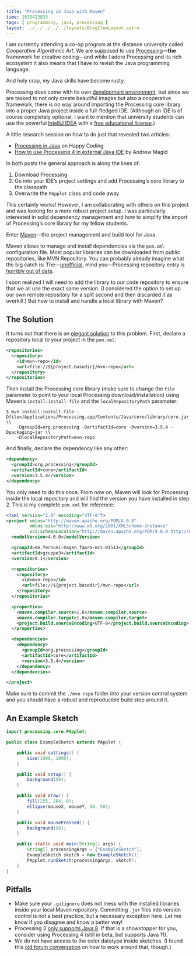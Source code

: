 ```yaml
---
title: "Processing in Java with Maven"
time: 1635423833
tags: [ programming, java, processing ]
layout: ../../../../../layouts/BlogItemLayout.astro
---
```


I am currently attending a co-op program at the distance university called *Cooperative Algorithmic Art*. We are supposed to use [Processing](https://processing.org/)—**the** framework for creative coding—and while I adore Processing and its rich ecosystem it also means that I have to revisit the Java programming language.

And holy crap, my Java skills have become rusty.

Processing does come with its own [development environment](https://processing.org/environment/), but since we are tasked to not only create beautiful images but also a cooperative framework, there is no way around importing the Processing core library into a proper Java project inside a full-fledged IDE. (Although an IDE is of course completely optional, I want to mention that university students can use the powerful [IntelliJ IDEA](https://www.jetbrains.com/idea/) with a [free educational license](https://www.jetbrains.com/community/education/#students).)

A little research session on how to do just that revealed two articles:

* [Processing in Java](https://happycoding.io/tutorials/java/processing-in-java) on Happy Coding
* [How to use Processing 4 in external Java IDE](https://andrewmagid.com/Processing4-Java-IDE-Setup/) by Andrew Magid

In both posts the general approach is along the lines of:

1. Download Processing
2. Go into your IDE’s project settings and add Processing’s core library to the classpath
3. Overwrite the `PApplet` class and code away

This certainly works! However, I am collaborating with others on this project and was looking for a more robust project setup. I was particularly interested in solid dependency management and how to simplify the import of Processing’s core library for my fellow students.

Enter [Maven](https://maven.apache.org/)—the project management and build tool for Java.

Maven allows to manage and install dependencies via the `pom.xml` configuration file. Most popular libraries can be downloaded from public repositories, like MVN Repository. You can probably already imagine what the big catch is: The—[unofficial](https://github.com/processing/processing/issues/5666#issuecomment-426453307), mind you—Processing repository entry is [horribly out of date](https://mvnrepository.com/artifact/org.processing/core/3.3.6).

I soon realized I will need to add the library to our code repository to ensure that we all use the exact same version. (I considered the option to set up our own remote repository for a split second and then discarded it as overkill.) But how to install and handle a local library with Maven?

## The Solution

It turns out that there is an [elegant solution](https://stackoverflow.com/questions/2229757/maven-add-a-dependency-to-a-jar-by-relative-path/2230464#2230464) to this problem. First, declare a repository local to your project in the `pom.xml`:

```xml
<repositories>
  <repository>
    <id>mvn-repo</id>
    <url>file://${project.basedir}/mvn-repo</url>
  </repository>
</repositories>
```

Then install the Processing core library (make sure to change the `file` parameter to point to your local Processing download/installation) using Maven’s `install:install-file` and the `localRepositoryPath` parameter:

```shell
$ mvn install:install-file -Dfile=/Applications/Processing.app/Contents/Java/core/library/core.jar \\
    -DgroupId=org.processing -DartifactId=core -Dversion=3.5.4 -Dpackaging=jar \\
    -DlocalRepositoryPath=mvn-repo
```

And finally, declare the dependency like any other:

```xml
<dependency>
  <groupId>org.processing</groupId>
  <artifactId>core</artifactId>
  <version>3.5.4</version>
</dependency>
```

You only need to do this once. From now on, Maven will look for Processing inside the local repository and will find the version you have installed in step 2. This is my complete `pom.xml` for reference:

```xml
<?xml version="1.0" encoding="UTF-8"?>
<project xmlns="http://maven.apache.org/POM/4.0.0"
         xmlns:xsi="http://www.w3.org/2001/XMLSchema-instance"
         xsi:schemaLocation="http://maven.apache.org/POM/4.0.0 http://maven.apache.org/xsd/maven-4.0.0.xsd">
  <modelVersion>4.0.0</modelVersion>

  <groupId>de.fernuni-hagen.fapra-mci-01513</groupId>
  <artifactId>gruppe3</artifactId>
  <version>0.1</version>

  <repositories>
    <repository>
      <id>mvn-repo</id>
      <url>file://${project.basedir}/mvn-repo</url>
    </repository>
  </repositories>

  <properties>
    <maven.compiler.source>1.8</maven.compiler.source>
    <maven.compiler.target>1.8</maven.compiler.target>
    <project.build.sourceEncoding>UTF-8</project.build.sourceEncoding>
  </properties>

  <dependencies>
    <dependency>
      <groupId>org.processing</groupId>
      <artifactId>core</artifactId>
      <version>3.5.4</version>
    </dependency>
  </dependencies>

</project>
```

Make sure to commit the `./mvn-repo` folder into your version control system and you should have a robust and reproducible build step around it.

## An Example Sketch

```java
import processing.core.PApplet;

public class ExampleSketch extends PApplet {

    public void settings() {
        size(1000, 1000);
    }

    public void setup() {
        background(50);
    }

    public void draw() {
        fill(255, 204, 0);
        ellipse(mouseX, mouseY, 50, 50);
    }

    public void mousePressed() {
        background(50);
    }

    public static void main(String[] args) {
        String[] processingArgs = {"ExampleSketch"};
        ExampleSketch sketch = new ExampleSketch();
        PApplet.runSketch(processingArgs, sketch);
    }
}
```

## Pitfalls

* Make sure your `.gitignore` does not mess with the installed libraries inside your local Maven repository. Committing `.jar` files into version control is not a best practice, but a necessary exception here. Let me know if you disagree and know a better way!
* Processing 3 [only supports Java 8](https://github.com/processing/processing/wiki/Supported-Platforms#java-versions). If that is a showstopper for you, consider using Processing 4 (still in beta, but supports Java 11).
* We do not have access to the color datatype inside sketches. (I found this [old forum conversation](https://forum.processing.org/two/discussion/18889/how-to-use-color-in-code-for-a-processing-library) on how to work around that, though.)
